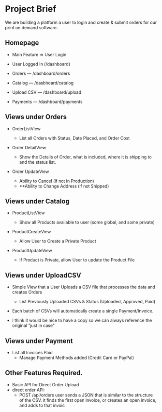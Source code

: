 # Project Brief

 We are building a platform a user to login and create & submit orders for our print on demand software.

## Homepage
- Main Feature => User Login

- User Logged In (/dashboard)

- Orders — /dashboard/orders
- Catalog — /dasbhoard/catalog
- Upload CSV — /dashboard/upload
- Payments — /dashboard/payments

## Views under Orders
- OrderListView
  - List all Orders with Status, Date Placed, and Order Cost

- Order DetailView
  - Show the Details of Order, what is included, where it is shipping to and the status list.

- Order UpdateView
  - Ability to Cancel (if not in Production)
  - **Ability to Change Address (if not Shipped)

## Views under Catalog
- ProductListView
  - Show all Products available to user (some global, and some private)

- ProductCreateView
  - Allow User to Create a Private Product

- ProductUpdateView
  - If Product is Private, allow User to update the Product File

## Views under UploadCSV
- Simple View that a User Uploads a CSV file that processes the data and creates Orders

  - List Previously Uploaded CSVs & Status (Uploaded, Approved, Paid)

- Each batch of CSVs will automatically create a single Payment/Invoice.

- I think it would be nice to have a copy so we can always reference the original "just in case"

## Views under Payment
- List all Invoices Paid
  - Manage Payment Methods added (Credit Card or PayPal)

## Other Features Required.
- Basic API for Direct Order Upload
- direct order API:
  - POST /api/orders
    user sends a JSON that is similar to the structure of the CSV.
    it finds the first open invoice, or creates an open invoice, and adds to that invoic
